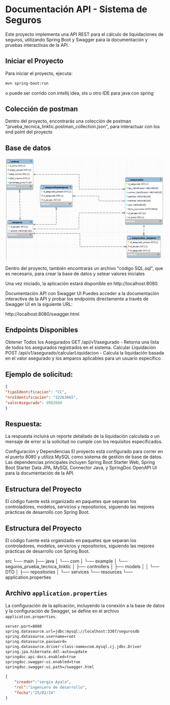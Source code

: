 # Documentación API - Sistema de Seguros

Este proyecto implementa una API REST para el cálculo de liquidaciones de seguros, utilizando Spring Boot y Swagger para la documentación y pruebas interactivas de la API.

## Iniciar el Proyecto

Para iniciar el proyecto, ejecuta:

```bash
mvn spring-boot:run
```

o puede ser corrido con intellij idea, sts u otro IDE para java con spring

## Colección de postman

Dentro del proyecto, encontrarás una colección de postman "prueba_tecnica_linktic.postman_collection.json", para interactuar con los end point del proyecto

## Base de datos

![modelo-db.png](modelo-db.png)

Dentro del proyecto, también encontrarás un archivo "código SQL.sql", que es necesario, para crear la base de datos y setear valores iniciales

Una vez iniciado, la aplicación estará disponible en http://localhost:8080.

Documentación API con Swagger UI
Puedes acceder a la documentación interactiva de la API y probar los endpoints directamente a través de Swagger UI en la siguiente URL:

http://localhost:8080/swagger.html

## Endpoints Disponibles
Obtener Todos los Asegurados
GET /api/v1/asegurado - Retorna una lista de todos los asegurados registrados en el sistema.
Calcular Liquidación
POST /api/v1/asegurado/calcularLiquidacion - Calcula la liquidación basada en el valor asegurado y los amparos aplicables para un usuario específico.

## Ejemplo de solicitud:
```json
{
"tipoIdentificacion": "CC",
"nroIdentificacion": "32263665",
"valorAsegurado": 9982660
}
```
## Respuesta:
La respuesta incluirá un reporte detallado de la liquidación calculada o un mensaje de error si la solicitud no cumple con los requisitos especificados.

Configuración y Dependencias
El proyecto está configurado para correr en el puerto 8080 y utiliza MySQL como sistema de gestión de base de datos. Las dependencias principales incluyen Spring Boot Starter Web, Spring Boot Starter Data JPA, MySQL Connector Java, y SpringDoc OpenAPI UI para la documentación de la API.

## Estructura del Proyecto

El código fuente está organizado en paquetes que separan los controladores, modelos, servicios y repositorios, siguiendo las mejores prácticas de desarrollo con Spring Boot.


## Estructura del Proyecto

El código fuente está organizado en paquetes que separan los controladores, modelos, servicios y repositorios, siguiendo las mejores prácticas de desarrollo con Spring Boot.

src
└── main
├── java
│ └── com
│ └── example
│ └── seguros_prueba_tecnica_linktic
│ ├── controllers
│ ├── models
│ │ └── DTO
│ ├── repositories
│ └── services
└── resources
└── application.properties

## Archivo `application.properties`

La configuración de la aplicación, incluyendo la conexión a la base de datos y la configuración de Swagger, se define en el archivo `application.properties`.

```properties
server.port=8080
spring.datasource.url=jdbc:mysql://localhost:3307/segurosdb
spring.datasource.username=root
spring.datasource.password=
spring.datasource.driver-class-name=com.mysql.cj.jdbc.Driver
spring.jpa.hibernate.ddl-auto=update
springdoc.api-docs.enabled=true
springdoc.swagger-ui.enabled=true
springdoc.swagger-ui.path=/swagger.html
```

```json
{
    "creador":"sergio Ayala",
    "rol":"ingeniero de desarrollo",
    "fecha":"25/02/24"
}
